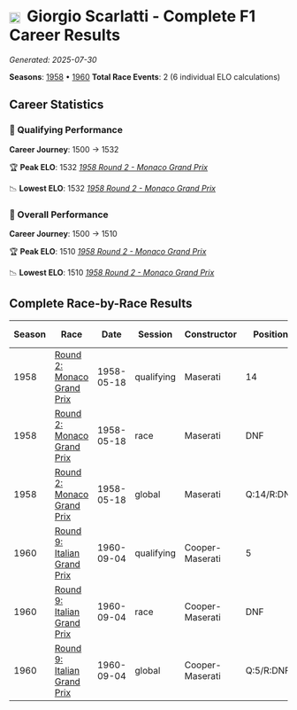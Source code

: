 # <img src="https://upload.wikimedia.org/wikipedia/commons/0/03/Flag_of_Italy.svg" alt="Italy" width="20" height="auto" style="vertical-align: middle; margin-right: 5px;" onerror="this.outerHTML='🇮🇹'; this.style.marginRight='5px';"/> Giorgio Scarlatti - Complete F1 Career Results

*Generated: 2025-07-30*

**Seasons**: [1958](../results/1958-season-report.md) • [1960](../results/1960-season-report.md)
**Total Race Events**: 2 (6 individual ELO calculations)

## Career Statistics

### 🏁 Qualifying Performance
**Career Journey**: 1500 → 1532

🏆 **Peak ELO**: 1532
   *[1958 Round 2 - Monaco Grand Prix](../results/1958-season-report.md#round-2-monaco-grand-prix)*

📉 **Lowest ELO**: 1532
   *[1958 Round 2 - Monaco Grand Prix](../results/1958-season-report.md#round-2-monaco-grand-prix)*

### 🌟 Overall Performance
**Career Journey**: 1500 → 1510

🏆 **Peak ELO**: 1510
   *[1958 Round 2 - Monaco Grand Prix](../results/1958-season-report.md#round-2-monaco-grand-prix)*

📉 **Lowest ELO**: 1510
   *[1958 Round 2 - Monaco Grand Prix](../results/1958-season-report.md#round-2-monaco-grand-prix)*


## Complete Race-by-Race Results

| Season | Race | Date | Session | Constructor | Position | Starting ELO | ELO Change | Final ELO | Teammate |
|--------|------|------|---------|-------------|----------|--------------|------------|-----------|----------|
| 1958 | [Round 2: Monaco Grand Prix](../results/1958-season-report.md#round-2-monaco-grand-prix) | 1958-05-18 | qualifying | Maserati | 14 | 1500 | +32 | 1532 | Jo Bonnier |
| 1958 | [Round 2: Monaco Grand Prix](../results/1958-season-report.md#round-2-monaco-grand-prix) | 1958-05-18 | race | Maserati | DNF | 1500 | N/A | 1500 | Jo Bonnier |
| 1958 | [Round 2: Monaco Grand Prix](../results/1958-season-report.md#round-2-monaco-grand-prix) | 1958-05-18 | global | Maserati | Q:14/R:DNF | 1500 | +10 | 1510 | Jo Bonnier |
| 1960 | [Round 9: Italian Grand Prix](../results/1960-season-report.md#round-9-italian-grand-prix) | 1960-09-04 | qualifying | Cooper-Maserati | 5 | 1500 | +32 | 1532 | <img src="https://upload.wikimedia.org/wikipedia/commons/0/03/Flag_of_Italy.svg" alt="Italy" width="20" height="auto" style="vertical-align: middle; margin-right: 5px;" onerror="this.outerHTML='🇮🇹'; this.style.marginRight='5px';"/> Alfonso Thiele |
| 1960 | [Round 9: Italian Grand Prix](../results/1960-season-report.md#round-9-italian-grand-prix) | 1960-09-04 | race | Cooper-Maserati | DNF | 1500 | N/A | 1500 | <img src="https://upload.wikimedia.org/wikipedia/commons/0/03/Flag_of_Italy.svg" alt="Italy" width="20" height="auto" style="vertical-align: middle; margin-right: 5px;" onerror="this.outerHTML='🇮🇹'; this.style.marginRight='5px';"/> Alfonso Thiele |
| 1960 | [Round 9: Italian Grand Prix](../results/1960-season-report.md#round-9-italian-grand-prix) | 1960-09-04 | global | Cooper-Maserati | Q:5/R:DNF | 1500 | +10 | 1510 | <img src="https://upload.wikimedia.org/wikipedia/commons/0/03/Flag_of_Italy.svg" alt="Italy" width="20" height="auto" style="vertical-align: middle; margin-right: 5px;" onerror="this.outerHTML='🇮🇹'; this.style.marginRight='5px';"/> Alfonso Thiele |
